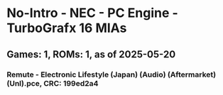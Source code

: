 # No-Intro - NEC - PC Engine - TurboGrafx 16 MIAs
## Games: 1, ROMs: 1, as of 2025-05-20

### Remute - Electronic Lifestyle (Japan) (Audio) (Aftermarket) (Unl).pce, CRC: 199ed2a4
